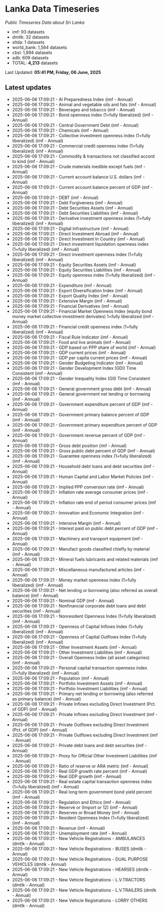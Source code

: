 # Lanka Data Timeseries
*Public Timeseries Data about Sri Lanka*

* imf: 93 datasets
* dmtlk: 32 datasets
* sltda: 1 datasets
* world_bank: 1,584 datasets
* cbsl: 1,894 datasets
* adb: 609 datasets
* TOTAL: **4,213** datasets

Last Updated: **05:41 PM, Friday, 06 June, 2025**

## Latest updates

* 2025-06-06 17:09:21 - AI Preparedness Index (imf - Annual)
* 2025-06-06 17:09:21 - Animal and vegetable oils and fats (imf - Annual)
* 2025-06-06 17:09:21 - Beverages and tobacco (imf - Annual)
* 2025-06-06 17:09:21 - Bond openness index (1=fully liberalized) (imf - Annual)
* 2025-06-06 17:09:21 - Central Government Debt (imf - Annual)
* 2025-06-06 17:09:21 - Chemicals (imf - Annual)
* 2025-06-06 17:09:21 - Collective investment openness index (1=fully liberalized) (imf - Annual)
* 2025-06-06 17:09:21 - Commercial credit openness index (1=fully liberalized) (imf - Annual)
* 2025-06-06 17:09:21 - Commodity & transactions not classified accord to kind (imf - Annual)
* 2025-06-06 17:09:21 - Crude materials inedible except fuels (imf - Annual)
* 2025-06-06 17:09:21 - Current account balance U.S. dollars (imf - Annual)
* 2025-06-06 17:09:21 - Current account balance percent of GDP (imf - Annual)
* 2025-06-06 17:09:21 - DEBT (imf - Annual)
* 2025-06-06 17:09:21 - Debt Forgiveness (imf - Annual)
* 2025-06-06 17:09:21 - Debt Securities Assets (imf - Annual)
* 2025-06-06 17:09:21 - Debt Securities Liabilities (imf - Annual)
* 2025-06-06 17:09:21 - Derivative investment openness index (1=fully liberalized) (imf - Annual)
* 2025-06-06 17:09:21 - Digital Infrastructure (imf - Annual)
* 2025-06-06 17:09:21 - Direct Investment Abroad (imf - Annual)
* 2025-06-06 17:09:21 - Direct Investment In Country (imf - Annual)
* 2025-06-06 17:09:21 - Direct investment liquidation openness index (1=fully liberalized) (imf - Annual)
* 2025-06-06 17:09:21 - Direct investment openness index (1=fully liberalized) (imf - Annual)
* 2025-06-06 17:09:21 - Equity Securities Assets (imf - Annual)
* 2025-06-06 17:09:21 - Equity Securities Liabilities (imf - Annual)
* 2025-06-06 17:09:21 - Equity openness index (1=fully liberalized) (imf - Annual)
* 2025-06-06 17:09:21 - Expenditure (imf - Annual)
* 2025-06-06 17:09:21 - Export Diversification Index (imf - Annual)
* 2025-06-06 17:09:21 - Export Quality Index (imf - Annual)
* 2025-06-06 17:09:21 - Extensive Margin (imf - Annual)
* 2025-06-06 17:09:21 - Financial Derivatives (imf - Annual)
* 2025-06-06 17:09:21 - Financial Market Openness Index (equity bond money market collective investment derivates) 1=fully liberalized (imf - Annual)
* 2025-06-06 17:09:21 - Financial credit openness index (1=fully liberalized) (imf - Annual)
* 2025-06-06 17:09:21 - Fiscal Rule Indicator (imf - Annual)
* 2025-06-06 17:09:21 - Food and live animals (imf - Annual)
* 2025-06-06 17:09:21 - GDP based on PPP share of world (imf - Annual)
* 2025-06-06 17:09:21 - GDP current prices (imf - Annual)
* 2025-06-06 17:09:21 - GDP per capita current prices (imf - Annual)
* 2025-06-06 17:09:21 - Gender Budgeting Indicator (imf - Annual)
* 2025-06-06 17:09:21 - Gender Development Index (GDI) Time Consistent (imf - Annual)
* 2025-06-06 17:09:21 - Gender Inequality Index (GII) Time Consistent (imf - Annual)
* 2025-06-06 17:09:21 - General government gross debt (imf - Annual)
* 2025-06-06 17:09:21 - General government net lending or borrowing (imf - Annual)
* 2025-06-06 17:09:21 - Government expenditure percent of GDP (imf - Annual)
* 2025-06-06 17:09:21 - Government primary balance percent of GDP (imf - Annual)
* 2025-06-06 17:09:21 - Government primary expenditure percent of GDP (imf - Annual)
* 2025-06-06 17:09:21 - Government revenue percent of GDP (imf - Annual)
* 2025-06-06 17:09:21 - Gross debt position (imf - Annual)
* 2025-06-06 17:09:21 - Gross public debt percent of GDP (imf - Annual)
* 2025-06-06 17:09:21 - Guarantee openness index (1=fully liberalized) (imf - Annual)
* 2025-06-06 17:09:21 - Household debt loans and debt securities (imf - Annual)
* 2025-06-06 17:09:21 - Human Capital and Labor Market Policies (imf - Annual)
* 2025-06-06 17:09:21 - Implied PPP conversion rate (imf - Annual)
* 2025-06-06 17:09:21 - Inflation rate average consumer prices (imf - Annual)
* 2025-06-06 17:09:21 - Inflation rate end of period consumer prices (imf - Annual)
* 2025-06-06 17:09:21 - Innovation and Economic Integration (imf - Annual)
* 2025-06-06 17:09:21 - Intensive Margin (imf - Annual)
* 2025-06-06 17:09:21 - Interest paid on public debt percent of GDP (imf - Annual)
* 2025-06-06 17:09:21 - Machinery and transport equipment (imf - Annual)
* 2025-06-06 17:09:21 - Manufact goods classified chiefly by material (imf - Annual)
* 2025-06-06 17:09:21 - Mineral fuels lubricants and related materials (imf - Annual)
* 2025-06-06 17:09:21 - Miscellaneous manufactured articles (imf - Annual)
* 2025-06-06 17:09:21 - Money market openness index (1=fully liberalized) (imf - Annual)
* 2025-06-06 17:09:21 - Net lending or borrowing (also referred as overall balance) (imf - Annual)
* 2025-06-06 17:09:21 - Nominal GDP (imf - Annual)
* 2025-06-06 17:09:21 - Nonfinancial corporate debt loans and debt securities (imf - Annual)
* 2025-06-06 17:09:21 - Nonresident Openness Index (1=fully liberalized) (imf - Annual)
* 2025-06-06 17:09:21 - Openness of Capital Inflows Index (1=fully liberalized) (imf - Annual)
* 2025-06-06 17:09:21 - Openness of Capital Outflows Index (1=fully liberalized) (imf - Annual)
* 2025-06-06 17:09:21 - Other Investment Assets (imf - Annual)
* 2025-06-06 17:09:21 - Other Investment Liabilities (imf - Annual)
* 2025-06-06 17:09:21 - Overall Openness Index (all asset categories) (imf - Annual)
* 2025-06-06 17:09:21 - Personal capital transaction openness index (1=fully liberalized) (imf - Annual)
* 2025-06-06 17:09:21 - Population (imf - Annual)
* 2025-06-06 17:09:21 - Portfolio Investment Assets (imf - Annual)
* 2025-06-06 17:09:21 - Portfolio Investment Liabilities (imf - Annual)
* 2025-06-06 17:09:21 - Primary net lending or borrowing (also referred as primary balance) (imf - Annual)
* 2025-06-06 17:09:21 - Private Inflows excluding Direct Investment (Pct. of GDP) (imf - Annual)
* 2025-06-06 17:09:21 - Private Inflows excluding Direct Investment (imf - Annual)
* 2025-06-06 17:09:21 - Private Outflows excluding Direct Investment (Pct. of GDP) (imf - Annual)
* 2025-06-06 17:09:21 - Private Outflows excluding Direct Investment (imf - Annual)
* 2025-06-06 17:09:21 - Private debt loans and debt securities (imf - Annual)
* 2025-06-06 17:09:21 - Proxy for Official Other Investment Liabilities (imf - Annual)
* 2025-06-06 17:09:21 - Ratio of reserve or ARA metric (imf - Annual)
* 2025-06-06 17:09:21 - Real GDP growth rate percent (imf - Annual)
* 2025-06-06 17:09:21 - Real GDP growth (imf - Annual)
* 2025-06-06 17:09:21 - Real estate capital transaction openness index (1=fully liberalized) (imf - Annual)
* 2025-06-06 17:09:21 - Real long term government bond yield percent (imf - Annual)
* 2025-06-06 17:09:21 - Regulation and Ethics (imf - Annual)
* 2025-06-06 17:09:21 - Reserve or (Import or 12) (imf - Annual)
* 2025-06-06 17:09:21 - Reserves or Broad Money (imf - Annual)
* 2025-06-06 17:09:21 - Resident Openness Index (1=fully liberalized) (imf - Annual)
* 2025-06-06 17:09:21 - Revenue (imf - Annual)
* 2025-06-06 17:09:21 - Unemployment rate (imf - Annual)
* 2025-06-06 17:09:21 - New Vehicle Registrations - AMBULANCES (dmtlk - Annual)
* 2025-06-06 17:09:21 - New Vehicle Registrations - BUSES (dmtlk - Annual)
* 2025-06-06 17:09:21 - New Vehicle Registrations - DUAL PURPOSE VEHICLES (dmtlk - Annual)
* 2025-06-06 17:09:21 - New Vehicle Registrations - HEARSES (dmtlk - Annual)
* 2025-06-06 17:09:21 - New Vehicle Registrations - L.V.TRACTORS (dmtlk - Annual)
* 2025-06-06 17:09:21 - New Vehicle Registrations - L.V.TRAILERS (dmtlk - Annual)
* 2025-06-06 17:09:21 - New Vehicle Registrations - LORRY OTHERS (dmtlk - Annual)